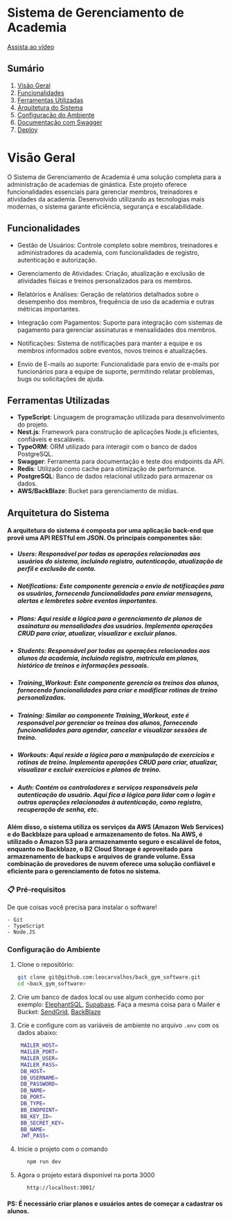 # Sistema de Gerenciamento de Academia

[Assista ao vídeo](https://www.youtube.com/watch?v=49uxnc1f7KY&ab_channel=LeandroCarvalho)

## Sumário

1. [Visão Geral](#visão-geral)
2. [Funcionalidades](#funcionalidades)
3. [Ferramentas Utilizadas](#ferramentas-utilizadas)
4. [Arquitetura do Sistema](#arquitetura-do-sistema)
5. [Configuração do Ambiente](#configuração-do-ambiente)
6. [Documentação com Swagger](#documentação-com-swagger)
7. [Deploy](#deploy)

# Visão Geral

O Sistema de Gerenciamento de Academia é uma solução completa para a administração de academias de ginástica. Este projeto oferece funcionalidades essenciais para gerenciar membros, treinadores e atividades da academia. Desenvolvido utilizando as tecnologias mais modernas, o sistema garante eficiência, segurança e escalabilidade.

## Funcionalidades

- Gestão de Usuários: Controle completo sobre membros, treinadores e administradores da academia, com funcionalidades de registro, autenticação e autorização.

- Gerenciamento de Atividades: Criação, atualização e exclusão de atividades físicas e treinos personalizados para os membros.

- Relatórios e Análises: Geração de relatórios detalhados sobre o desempenho dos membros, frequência de uso da academia e outras métricas importantes.

- Integração com Pagamentos: Suporte para integração com sistemas de pagamento para gerenciar assinaturas e mensalidades dos membros.

- Notificações: Sistema de notificações para manter a equipe e os membros informados sobre eventos, novos treinos e atualizações.

- Envio de E-mails ao suporte: Funcionalidade para envio de e-mails por funcionários para a equipe de suporte, permitindo relatar problemas, bugs ou solicitações de ajuda.

## Ferramentas Utilizadas

- **TypeScript**: Linguagem de programação utilizada para desenvolvimento do projeto.
- **Nest.js**: Framework para construção de aplicações Node.js eficientes, confiáveis e escaláveis.
- **TypeORM**: ORM utilizado para interagir com o banco de dados PostgreSQL.
- **Swagger**: Ferramenta para documentação e teste dos endpoints da API.
- **Redis**: Utilizado como cache para otimização de performance.
- **PostgreSQL**: Banco de dados relacional utilizado para armazenar os dados.
- **AWS/BackBlaze**: Bucket para gerenciamento de mídias.

## Arquitetura do Sistema

#### A arquitetura do sistema é composta por uma aplicação back-end que provê uma API RESTful em JSON. Os principais componentes são:

- ##### Users: Responsável por todas as operações relacionadas aos usuários do sistema, incluindo registro, autenticação, atualização de perfil e exclusão de conta.

- ##### Notifications: Este componente gerencia o envio de notificações para os usuários, fornecendo funcionalidades para enviar mensagens, alertas e lembretes sobre eventos importantes.

- ##### Plans: Aqui reside a lógica para o gerenciamento de planos de assinatura ou mensalidades dos usuários. Implementa operações CRUD para criar, atualizar, visualizar e excluir planos.

- ##### Students: Responsável por todas as operações relacionadas aos alunos da academia, incluindo registro, matrícula em planos, histórico de treinos e informações pessoais.

- ##### Training_Workout: Este componente gerencia os treinos dos alunos, fornecendo funcionalidades para criar e modificar rotinas de treino personalizadas.

- ##### Training: Similar ao componente Training_Workout, este é responsável por gerenciar os treinos dos alunos, fornecendo funcionalidades para agendar, cancelar e visualizar sessões de treino.

- ##### Workouts: Aqui reside a lógica para a manipulação de exercícios e rotinas de treino. Implementa operações CRUD para criar, atualizar, visualizar e excluir exercícios e planos de treino.

- ##### Auth: Contém os controladores e serviços responsáveis pela autenticação do usuário. Aqui fica a lógica para lidar com o login e outras operações relacionadas à autenticação, como registro, recuperação de senha, etc.

#### Além disso, o sistema utiliza os serviços da AWS (Amazon Web Services) e do Backblaze para upload e armazenamento de fotos. Na AWS, é utilizado o Amazon S3 para armazenamento seguro e escalável de fotos, enquanto no Backblaze, o B2 Cloud Storage é aproveitado para armazenamento de backups e arquivos de grande volume. Essa combinação de provedores de nuvem oferece uma solução confiável e eficiente para o gerenciamento de fotos no sistema.

### 📋 Pré-requisitos

De que coisas você precisa para instalar o software!

```
- Git
- TypeScript
- Node.JS

```

### Configuração do Ambiente

1. Clone o repositório:

   ```bash
   git clone git@github.com:leocarvalhos/back_gym_software.git
   cd <back_gym_software>
   ```

2. Crie um banco de dados local ou use algum conhecido como por exemplo: [ElephantSQL](https://www.elephantsql.com/), [Supabase](https://www.supabase.com). Faça a mesma coisa para o Mailer e Bucket: [SendGrid](https://sendgrid.com/), [BackBlaze](https://www.backblaze.com/)

3. Crie e configure com as variáveis de ambiente no arquivo `.env` com os dados abaixo:

   ```bash
    MAILER_HOST=
    MAILER_PORT=
    MAILER_USER=
    MAILER_PASS=
    DB_HOST=
    DB_USERNAME=
    DB_PASSWORD=
    DB_NAME=
    DB_PORT=
    DB_TYPE=
    BB_ENDPOINT=
    BB_KEY_ID=
    BB_SECRET_KEY=
    BB_NAME=
    JWT_PASS=
   ```

4. Inicie o projeto com o comando

   ```bash
      npm run dev
   ```

5. Agora o projeto estará disponível na porta 3000
   ```bash
      http://localhost:3001/
   ```

#### PS: É necessário criar planos e usuários antes de começar a cadastrar os alunos.
